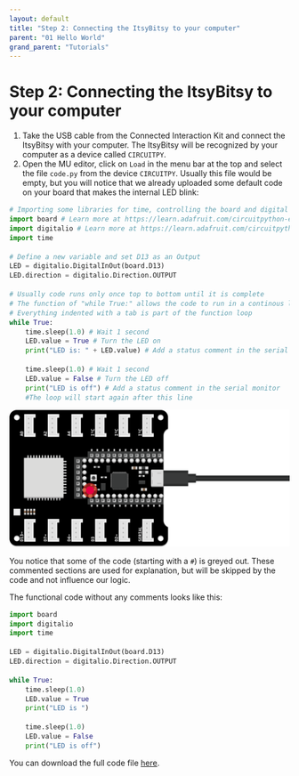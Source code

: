 ```yaml
---
layout: default
title: "Step 2: Connecting the ItsyBitsy to your computer"
parent: "01 Hello World"
grand_parent: "Tutorials"
---
```


# Step 2: Connecting the ItsyBitsy to your computer
1. Take the USB cable from the Connected Interaction Kit and connect the ItsyBitsy with your computer. The ItsyBitsy will be recognized by your computer as a device called `CIRCUITPY`.
2. Open the MU editor, click on `Load` in the menu bar at the top and  select the file `code.py` from the device `CIRCUITPY`. Usually this file would be empty, but you will notice that we already uploaded some default code on your board that makes the internal LED blink:

```python
# Importing some libraries for time, controlling the board and digital input/outputs
import board # Learn more at https://learn.adafruit.com/circuitpython-essentials/circuitpython-pins-and-modules
import digitalio # Learn more at https://learn.adafruit.com/circuitpython-essentials/circuitpython-digital-in-out
import time

# Define a new variable and set D13 as an Output
LED = digitalio.DigitalInOut(board.D13)
LED.direction = digitalio.Direction.OUTPUT

# Usually code runs only once top to bottom until it is complete
# The function of "while True:" allows the code to run in a continous loop
# Everything indented with a tab is part of the function loop
while True:
	time.sleep(1.0) # Wait 1 second
	LED.value = True # Turn the LED on
	print("LED is: " + LED.value) # Add a status comment in the serial monitor
	
	time.sleep(1.0) # Wait 1 second
	LED.value = False # Turn the LED off
	print("LED is off") # Add a status comment in the serial monitor
	#The loop will start again after this line

```

![The small internal LED will blink with our provided code](assets/03-Blinking.png)

You notice that some of the code (starting with a `#`) is greyed out. These commented sections are used for explanation, but will be skipped by the code and not influence our logic. 

The functional code without any comments looks like this:

```python
import board
import digitalio
import time 

LED = digitalio.DigitalInOut(board.D13)
LED.direction = digitalio.Direction.OUTPUT

while True:
    time.sleep(1.0)
    LED.value = True
    print("LED is ")
    
    time.sleep(1.0)
    LED.value = False
    print("LED is off")

```

You can download the full code file <a href="https://raw.githubusercontent.com/id-studiolab/Connected-Interaction-Kit/main/docs/tutorials/01-hello-world/assets/code.py" target="_blank" download>here</a>.